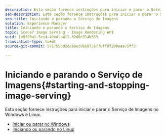 ```yaml
---
description: Esta seção fornece instruções para iniciar e parar o Serviço de Imagens no Windows e Linux.
seo-description: Esta seção fornece instruções para iniciar e parar o Serviço de Imagens no Windows e Linux.
seo-title: Iniciando e parando o Serviço de Imagens
solution: Experience Manager
title: Iniciando e parando o Serviço de Imagens
topic: Scene7 Image Serving - Image Rendering API
uuid: 1b9f90a1-5ce4-49ed-b412-32d0c914b333
translation-type: tm+mt
source-git-commit: 5717550d2dea8ec086875e770ff8f200aaa75ff3

---
```



# Iniciando e parando o Serviço de Imagens{#starting-and-stopping-image-serving}

Esta seção fornece instruções para iniciar e parar o Serviço de Imagens no Windows e Linux.

* [Iniciar ou parar no Windows](t-startstop-windows.md)
* [Iniciando ou parando no Linux](t-startstop-linux.md)
